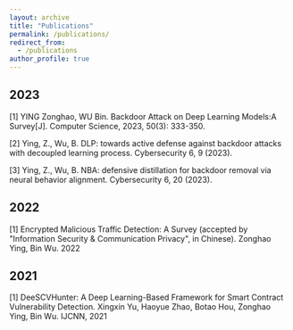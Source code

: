 ```yaml
---
layout: archive
title: "Publications"
permalink: /publications/
redirect_from:
  - /publications
author_profile: true
---
```


## 2023
[1] YING Zonghao, WU Bin. Backdoor Attack on Deep Learning Models:A Survey[J]. Computer Science, 2023, 50(3): 333-350.

[2] Ying, Z., Wu, B. DLP: towards active defense against backdoor attacks with decoupled learning process. Cybersecurity 6, 9 (2023).

[3] Ying, Z., Wu, B. NBA: defensive distillation for backdoor removal via neural behavior alignment. Cybersecurity 6, 20 (2023).
## 2022
[1] Encrypted Malicious Traffic Detection: A Survey (accepted by "Information Security & Communication Privacy", in Chinese). Zonghao Ying, Bin Wu. 2022
## 2021
[1] DeeSCVHunter: A Deep Learning-Based Framework for Smart Contract Vulnerability Detection. Xingxin Yu, Haoyue Zhao, Botao Hou, Zonghao Ying, Bin Wu. IJCNN, 2021
